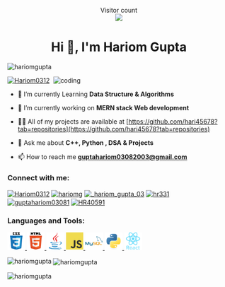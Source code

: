 <p align="center"> 
  Visitor count<br>
  <img src="https://profile-counter.glitch.me/HariomGupta/count.svg" />
</p>
<h1 align="center">Hi 👋, I'm Hariom Gupta</h1>
<p align="left"> <img src="https://komarev.com/ghpvc/?username=hariomgupta&label=Profile%20views&color=0e75b6&style=flat" alt="hariomgupta" /> </p>
<img align="right" alt="coding" width ="400" src="https://user-images.githubusercontent.com/46869388/89207039-b899e600-d5d7-11ea-90d0-c894383d35b4.gif">


<p align="left"> <a href="https://twitter.com/Hariom0312" target="blank"><img src="https://img.shields.io/twitter/follow/Hariom0312?logo=twitter&style=for-the-badge" alt="Hariom0312" /></a> </p>

- 🔭 I’m currently Learning **Data Structure & Algorithms**

- 🌱 I’m currently working on **MERN stack Web development**

- 👨‍💻 All of my projects are available at [https://github.com/hari45678?tab=repositories](https://github.com/hari45678?tab=repositories)

- 💬 Ask me about **C++, Python , DSA & Projects**

- 📫 How to reach me **guptahariom03082003@gmail.com**

<h3 align="left">Connect with me:</h3>
<p align="left">
<a href="https://twitter.com/Hariom0312" target="blank"><img align="center" src="https://raw.githubusercontent.com/rahuldkjain/github-profile-readme-generator/master/src/images/icons/Social/twitter.svg" alt="Hariom0312" height="30" width="40" /></a>
                                                                                                <a href="https://linkedin.com/in/hariomg/" target="blank"><img align="center" src="https://raw.githubusercontent.com/rahuldkjain/github-profile-readme-generator/master/src/images/icons/Social/linked-in-alt.svg" alt="hariomg" height="30" width="40" /></a>
                                                                                                <a href="https://instagram.com/_hariom_gupta_03" target="blank"><img align="center" src="https://raw.githubusercontent.com/rahuldkjain/github-profile-readme-generator/master/src/images/icons/Social/instagram.svg" alt="_hariom_gupta_03" height="30" width="40" /></a>
                                                                                                <a href="https://www.codechef.com/users/hr331" target="blank"><img align="center" src="https://pbs.twimg.com/profile_images/1477930785537605633/ROTVNVz7_400x400.jpg" alt="hr331" height="30" width="40" /></a>
                                                                                                <a href="https://www.hackerrank.com/guptahariom03081" target="blank"><img align="center" src="https://raw.githubusercontent.com/rahuldkjain/github-profile-readme-generator/master/src/images/icons/Social/hackerrank.svg" alt="guptahariom03081" height="30" width="40" /></a>
                                                                                                <a href="https://www.leetcode.com/HR40591" target="blank"><img align="center" src="https://raw.githubusercontent.com/rahuldkjain/github-profile-readme-generator/master/src/images/icons/Social/leet-code.svg" alt="HR40591" height="30" width="40" /></a>
</p>

<h3 align="left">Languages and Tools:</h3>
<p align="left"> <a href="https://www.w3schools.com/css/" target="_blank" rel="noreferrer"> <img src="https://raw.githubusercontent.com/devicons/devicon/master/icons/css3/css3-original-wordmark.svg" alt="css3" width="40" height="40"/> </a>          <a href="https://www.w3.org/html/" target="_blank" rel="noreferrer"> <img src="https://raw.githubusercontent.com/devicons/devicon/master/icons/html5/html5-original-wordmark.svg" alt="html5" width="40" height="40"/> </a>          <a href="https://www.java.com" target="_blank" rel="noreferrer"> <img src="https://raw.githubusercontent.com/devicons/devicon/master/icons/java/java-original.svg" alt="java" width="40" height="40"/> </a>          <a href="https://developer.mozilla.org/en-US/docs/Web/JavaScript" target="_blank" rel="noreferrer"> <img src="https://raw.githubusercontent.com/devicons/devicon/master/icons/javascript/javascript-original.svg" alt="javascript" width="40" height="40"/> </a>          <a href="https://www.mysql.com/" target="_blank" rel="noreferrer"> <img src="https://raw.githubusercontent.com/devicons/devicon/master/icons/mysql/mysql-original-wordmark.svg" alt="mysql" width="40" height="40"/> </a>          <a href="https://www.python.org" target="_blank" rel="noreferrer"> <img src="https://raw.githubusercontent.com/devicons/devicon/master/icons/python/python-original.svg" alt="python" width="40" height="40"/> </a>          <a href="https://reactjs.org/" target="_blank" rel="noreferrer"> <img src="https://raw.githubusercontent.com/devicons/devicon/master/icons/react/react-original-wordmark.svg" alt="react" width="40" height="40"/> </a> </p>

<p><img align="left" src="https://github-readme-stats.vercel.app/api/top-langs?username=hariomgupta&show_icons=true&locale=en&layout=compact" alt="hariomgupta" /></p>

<p>&nbsp;<img align="center" src="https://github-readme-stats.vercel.app/api?username=hariomgupta&show_icons=true&locale=en" alt="hariomgupta" /></p>

<p><img align="center" src="https://github-readme-streak-stats.herokuapp.com/?user=hariomgupta&" alt="hariomgupta" /></p>

